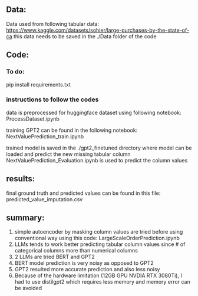 ## Data:
Data used from following tabular data:
https://www.kaggle.com/datasets/sohier/large-purchases-by-the-state-of-ca
this data needs to be saved in the ./Data folder of the code

## Code:
### To do:
pip install requirements.txt

### instructions to follow the codes
data is preprocessed for huggingface dataset using following notebook:
ProcessDataset.ipynb

training GPT2 can be found in the following notebook:
NextValuePrediction_train.ipynb

trained model is saved in the ./gpt2_finetuned directory where model can be loaded and predict the new missing tabular column
NextValuePrediction_Evaluation.ipynb is used to predict the column values

## results:
final ground truth and predicted values can be found in this file:
predicted_value_imputation.csv

## summary:
1. simple autoencoder by masking column values are tried before using conventional way using this code:
   LargeScaleOrderPrediction.ipynb
2. LLMs tends to work better predicting tabular column values since # of categorical columns more than numerical columns
3. 2 LLMs are tried BERT and GPT2
4. BERT model prediction is very noisy as opposed to GPT2
5. GPT2 resulted more accurate prediction and also less noisy
6. Because of the hardware limitation (12GB GPU NVDIA RTX 3080Ti), I had to use distilgpt2 which requires less memory and memory error can be avoided
